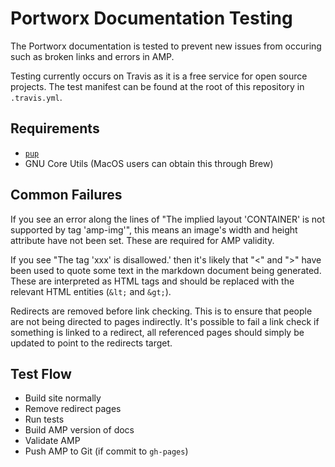 # Portworx Documentation Testing

The Portworx documentation is tested to prevent new issues from occuring such as broken links and errors in AMP.

Testing currently occurs on Travis as it is a free service for open source projects. 
The test manifest can be found at the root of this repository in `.travis.yml`.

## Requirements

 * [`pup`](https://github.com/ericchiang/pup)
 * GNU Core Utils (MacOS users can obtain this through Brew)


## Common Failures

If you see an error along the lines of "The implied layout 'CONTAINER' is not supported by tag 'amp-img'", this means an image's width and height attribute have not been
set. These are required for AMP validity.

If you see "The tag 'xxx' is disallowed.' then it's likely that "<" and ">" have been used to quote some text in the markdown document being generated. These are interpreted
as HTML tags and should be replaced with the relevant HTML entities (`&lt;` and `&gt;`).

Redirects are removed before link checking. This is to ensure that people are not being directed to pages indirectly. It's possible to fail a link check if something is
linked to a redirect, all referenced pages should simply be updated to point to the redirects target.


## Test Flow

 - Build site normally
 - Remove redirect pages
 - Run tests
 - Build AMP version of docs
 - Validate AMP
 - Push AMP to Git (if commit to `gh-pages`)
